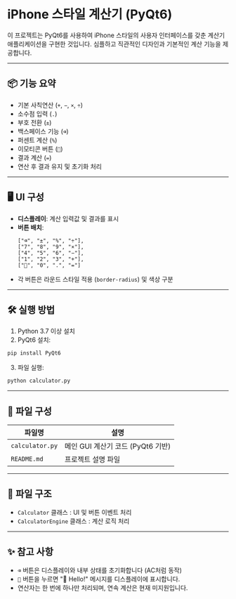 
# iPhone 스타일 계산기 (PyQt6)

이 프로젝트는 PyQt6를 사용하여 iPhone 스타일의 사용자 인터페이스를 갖춘 계산기 애플리케이션을 구현한 것입니다. 
심플하고 직관적인 디자인과 기본적인 계산 기능을 제공합니다.

---

## 📦 기능 요약

- 기본 사칙연산 (`+`, `−`, `×`, `÷`)
- 소수점 입력 (`.`)
- 부호 전환 (`±`)
- 백스페이스 기능 (`⌫`)
- 퍼센트 계산 (`%`)
- 이모티콘 버튼 (`🙂`)
- 결과 계산 (`=`)
- 연산 후 결과 유지 및 초기화 처리

---

## 🖥️ UI 구성

- **디스플레이**: 계산 입력값 및 결과를 표시
- **버튼 배치**:
  ```
  ["⌫", "±", "%", "÷"],
  ["7", "8", "9", "×"],
  ["4", "5", "6", "−"],
  ["1", "2", "3", "+"],
  ["🙂", "0", ".", "="]
  ```
- 각 버튼은 라운드 스타일 적용 (`border-radius`) 및 색상 구분

---

## 🛠️ 실행 방법

1. Python 3.7 이상 설치
2. PyQt6 설치:

```bash
pip install PyQt6
```

3. 파일 실행:

```bash
python calculator.py
```

---

## 📁 파일 구성

| 파일명        | 설명                                      |
|---------------|-------------------------------------------|
| `calculator.py` | 메인 GUI 계산기 코드 (PyQt6 기반)         |
| `README.md`    | 프로젝트 설명 파일                         |

---

## 📁 파일 구조

- `Calculator` 클래스 : UI 및 버튼 이벤트 처리
- `CalculatorEngine` 클래스 : 계산 로직 처리

---

## ✨ 참고 사항

- `⌫` 버튼은 디스플레이와 내부 상태를 초기화합니다 (AC처럼 동작)
- `🙂` 버튼을 누르면 "🙂 Hello!" 메시지를 디스플레이에 표시합니다.
- 연산자는 한 번에 하나만 처리되며, 연속 계산은 현재 미지원입니다.

